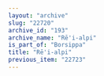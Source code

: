 ```yaml
---
layout: "archive"
slug: "22720"
archive_id: "193"
archive_name: "Rē'i-alpi"
is_part_of: "Borsippa"
title: "Rē'i-alpi"
previous_item: "22723"
---
```

